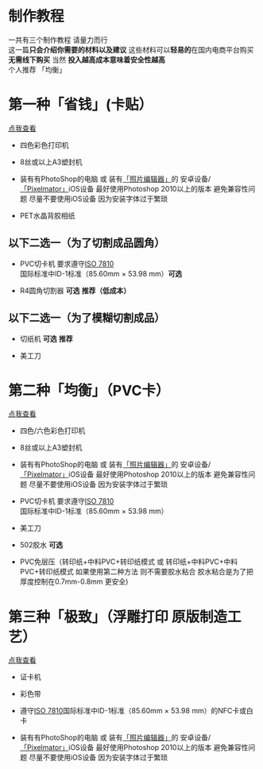 # 制作教程
一共有三个制作教程 请量力而行  
这一篇**只会介绍你需要的材料以及建议** 
这些材料可以**轻易的**在国内电商平台购买 **无需线下购买**
当然 **投入越高成本意味着安全性越高**  
个人推荐 「均衡」


# 第一种「省钱」(卡贴）
[点我查看](tutorials/tutorial_economic.md)
* 四色彩色打印机  
- 8丝或以上A3塑封机 
* 装有有PhotoShop的电脑 或 装有[「照片编辑器」](https://www.coolapk.com/apk/com.iudesk.android.photo.editor)的 安卓设备/[「Pixelmator」](https://apps.apple.com/us/app/pixelmator/id924695435)iOS设备 最好使用Photoshop 2010以上的版本 避免兼容性问题 尽量不要使用iOS设备 因为安装字体过于繁琐
- PET水晶背胶相纸  

## 以下二选一（为了切割成品圆角）
* PVC切卡机 要求遵守[ISO 7810](https://zh.wikipedia.org/wiki/ISO_7810)国际标准中ID-1标准（85.60mm × 53.98 mm）**可选**  
- R4圆角切割器 **可选**  **推荐（低成本）**  

## 以下二选一（为了模糊切割成品）
* 切纸机 **可选** **推荐**
- 美工刀  

# 第二种「均衡」（PVC卡）  
[点我查看](tutorial_balanced.md)
* 四色/六色彩色打印机  
- 8丝或以上A3塑封机
* 装有有PhotoShop的电脑 或 装有[「照片编辑器」](https://www.coolapk.com/apk/com.iudesk.android.photo.editor)的 安卓设备/[「Pixelmator」](https://apps.apple.com/us/app/pixelmator/id924695435)iOS设备 最好使用Photoshop 2010以上的版本 避免兼容性问题 尽量不要使用iOS设备 因为安装字体过于繁琐
- PVC切卡机 要求遵守[ISO 7810](https://zh.wikipedia.org/wiki/ISO_7810)国际标准中ID-1标准（85.60mm × 53.98 mm）
* 美工刀
- 502胶水 **可选** 
* PVC免层压（转印纸+中料PVC+转印纸模式 或 转印纸+中料PVC+中料PVC+转印纸模式 如果使用第二种方法 则不需要胶水粘合 胶水粘合是为了把厚度控制在0.7mm-0.8mm 更安全)  

# 第三种「极致」（浮雕打印 原版制造工艺）  
[点我查看](tutorial_extreme.md)
* 证卡机
- 彩色带
* 遵守[ISO 7810](https://zh.wikipedia.org/wiki/ISO_7810)国际标准中ID-1标准（85.60mm × 53.98 mm）的NFC卡或白卡
- 装有有PhotoShop的电脑 或 装有[「照片编辑器」](https://www.coolapk.com/apk/com.iudesk.android.photo.editor)的 安卓设备/[「Pixelmator」](https://apps.apple.com/us/app/pixelmator/id924695435)iOS设备 最好使用Photoshop 2010以上的版本 避免兼容性问题 尽量不要使用iOS设备 因为安装字体过于繁琐
